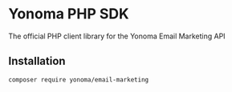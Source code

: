 # Yonoma PHP SDK

The official PHP client library for the Yonoma Email Marketing API

## Installation

```bash
composer require yonoma/email-marketing